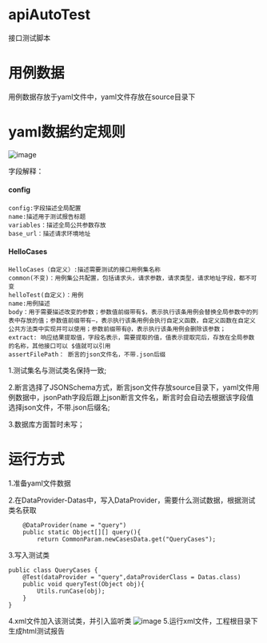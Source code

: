 # apiAutoTest
接口测试脚本
# 用例数据
用例数据存放于yaml文件中，yaml文件存放在source目录下
# yaml数据约定规则
![image](https://user-images.githubusercontent.com/58164963/138423657-9822597b-77c4-43a0-81a6-648754db5155.png)

字段解释：
#### config
    config:字段描述全局配置
    name:描述用于测试报告标题
    variables：描述全局公共参数存放
    base_url：描述请求环境地址
#### HelloCases
    HelloCases（自定义）:描述需要测试的接口用例集名称
    common(不变)：用例集公共配置，包括请求头，请求参数，请求类型，请求地址字段，都不可变
    helloTest(自定义)：用例
    name:用例描述
    body：用于需要描述改变的参数；参数值前缀带有$，表示执行该条用例会替换全局参数中的列表中存放的值；参数值前缀带有—，表示执行该条用例会执行自定义函数，自定义函数在自定义公共方法类中实现并可以使用；参数前缀带有@，表示执行该条用例会删除该参数；
    extract: 响应结果提取值，字段名表示，需要提取的值，值表示提取完后，存放在全局参数的名称，其他接口可以 $值就可以引用
    assertFilePath： 断言的json文件名，不带.json后缀
1.测试集名与测试类名保持一致;

2.断言选择了JSONSchema方式，断言json文件存放source目录下，yaml文件用例数据中，jsonPath字段后跟上json断言文件名，断言时会自动去根据该字段值选择json文件，不带.json后缀名;

3.数据库方面暂时未写；

# 运行方式
1.准备yaml文件数据

2.在DataProvider-Datas中，写入DataProvider，需要什么测试数据，根据测试类名获取
```
    @DataProvider(name = "query")
    public static Object[][] query(){
        return CommonParam.newCasesData.get("QueryCases");
```

3.写入测试类

```
public class QueryCases {
    @Test(dataProvider = "query",dataProviderClass = Datas.class)
    public void queryTest(Object obj){
        Utils.runCase(obj);
    }
}
```
4.xml文件加入该测试类，并引入监听类
![image](https://user-images.githubusercontent.com/58164963/138423195-7cf45a7d-a95a-4a06-95b3-afd314a2214f.png)
5.运行xml文件，工程根目录下生成html测试报告

